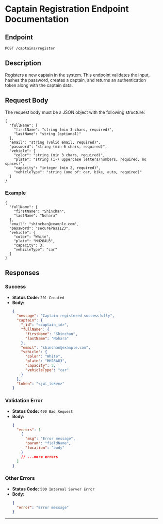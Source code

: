 # Captain Registration Endpoint Documentation

## Endpoint

`POST /captains/register`

## Description
Registers a new captain in the system. This endpoint validates the input, hashes the password, creates a captain, and returns an authentication token along with the captain data.

## Request Body
The request body must be a JSON object with the following structure:

```
{
  "fullName": {
    "firstName": "string (min 3 chars, required)",
    "lastName": "string (optional)"
  },
  "email": "string (valid email, required)",
  "password": "string (min 6 chars, required)",
  "vehicle": {
    "color": "string (min 3 chars, required)",
    "plate": "string (1-7 uppercase letters/numbers, required, no spaces)",
    "capacity": "integer (min 2, required)",
    "vehicleType": "string (one of: car, bike, auto, required)"
  }
}
```

### Example
```
{
  "fullName": {
    "firstName": "Shinchan",
    "lastName": "Nohara"
  },
  "email": "shinchan@example.com",
  "password": "securePass123",
  "vehicle": {
    "color": "White",
    "plate": "MH28AU3",
    "capacity": 3,
    "vehicleType": "car"
  }
}
```

## Responses

### Success
- **Status Code:** `201 Created`
- **Body:**
  ```json
  {
    "message": "Captain registered successfully",
    "captain": {
      "_id": "<captain_id>",
      "fullName": {
        "firstName": "Shinchan",
        "lastName": "Nohara"
      },
      "email": "shinchan@example.com",
      "vehicle": {
        "color": "White",
        "plate": "MH28AU3",
        "capacity": 3,
        "vehicleType": "car"
      }
    },
    "token": "<jwt_token>"
  }
  ```

### Validation Error
- **Status Code:** `400 Bad Request`
- **Body:**
  ```json
  {
    "errors": [
      {
        "msg": "Error message",
        "param": "fieldName",
        "location": "body"
      }
      // ...more errors
    ]
  }
  ```

### Other Errors
- **Status Code:** `500 Internal Server Error`
- **Body:**
  ```json
  {
    "error": "Error message"
  }
  ```

---
